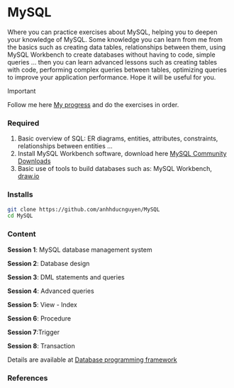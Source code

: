 # MySQL

Where you can practice exercises about MySQL, helping you to deepen your knowledge of MySQL. Some knowledge you can learn from me from the basics such as creating data tables, relationships between them, using MySQL Workbench to create databases without having to code, simple queries ... then you can learn advanced lessons such as creating tables with code, performing complex queries between tables, optimizing queries to improve your application performance. Hope it will be useful for you.



> [!IMPORTANT]
> Follow me here [My progress](https://github.com/anhhducnguyen/MySQL/issues/44) and do the exercises in order. 

### Required

1. Basic overview of SQL: ER diagrams, entities, attributes, constraints, relationships between entities ...
2. Install MySQL Workbench software, download here [MySQL Community Downloads](https://dev.mysql.com/downloads/installer/)
3. Basic use of tools to build databases such as: MySQL Workbench, [draw.io](https://app.diagrams.net/)

### Installs

```bash
git clone https://github.com/anhhducnguyen/MySQL
cd MySQL
```

### Content

**Session 1**: MySQL database management system

**Session 2**: Database design

**Session 3**: DML statements and queries

**Session 4**: Advanced queries

**Session 5**: View - Index

**Session 6**: Procedure

**Session 7**:Trigger

**Session 8**: Transaction

Details are available at [Database programming framework](https://github.com/anhhducnguyen/MySQL/wiki)

### References



			
		

